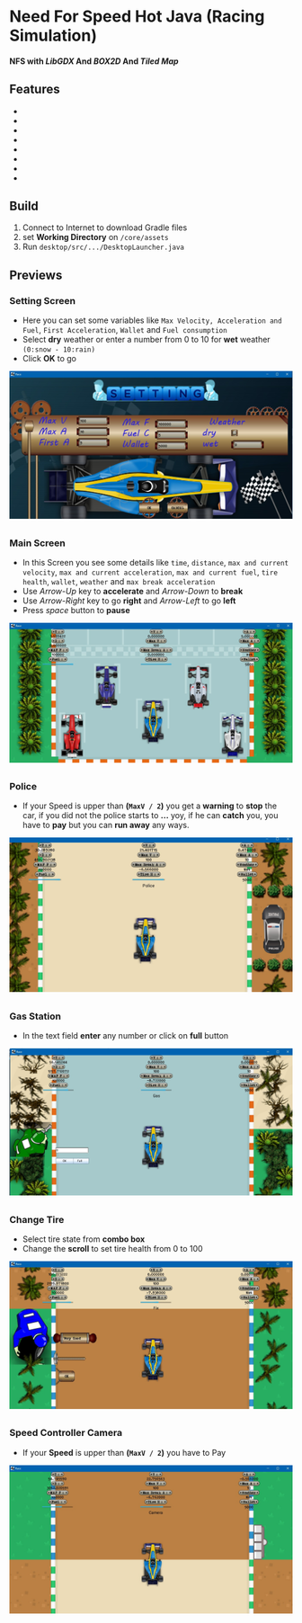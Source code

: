 # Need For Speed Hot Java (Racing Simulation)
#### NFS with _LibGDX_ And _BOX2D_ And _Tiled Map_

## Features 
*
*
*
*
*
*
*
*

## Build
1. Connect to Internet to download Gradle files
2. set **Working Directory** on ` /core/assets `
3. Run ` desktop/src/.../DesktopLauncher.java `

## Previews

### Setting Screen
* Here you can set some variables like ` Max Velocity, Acceleration and Fuel `, ` First Acceleration `, ` Wallet ` and ` Fuel consumption `
* Select **dry** weather or enter a number from 0 to 10 for **wet** weather ` (0:snow - 10:rain) `
* Click **OK** to go 

![Setting Screen](./previews/1.jpg)
##





### Main Screen
* In this Screen you see some details like ` time `, ` distance `, ` max and current velocity `, ` max and current acceleration `, ` max and current fuel `, ` tire health `, ` wallet `, ` weather ` and ` max break acceleration ` 
* Use _Arrow-Up_ key to **accelerate** and _Arrow-Down_ to **break**
* Use _Arrow-Right_ key to go **right** and _Arrow-Left_ to go **left**
* Press _space_ button to **pause**

![Main Screen](./previews/2.jpg)
##





### Police
* If your Speed is upper than **(`MaxV / 2`)** you get a **warning** to **stop** the car, if you did not the police starts to **...** yoy, if he can **catch** you, you have to **pay** but you can **run away** any ways.

![Police](./previews/3.jpg)
##





### Gas Station
* In the text field **enter** any number or click on **full** button

![Gas Station](./previews/4.jpg)
##





### Change Tire
* Select tire state from **combo box**
* Change the **scroll** to set tire health from 0 to 100

![Change Tire](./previews/5.jpg)
##





### Speed Controller Camera
* If your **Speed** is upper than **(`MaxV / 2`)** you have to Pay

![Speed Controller Camera](./previews/6.jpg)
